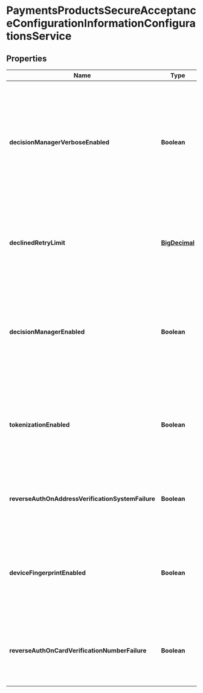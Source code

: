 
# PaymentsProductsSecureAcceptanceConfigurationInformationConfigurationsService

## Properties
Name | Type | Description | Notes
------------ | ------------- | ------------- | -------------
**decisionManagerVerboseEnabled** | **Boolean** | Toggles whether verbose Decision Manager results should be present in the Secure Acceptance response. As this response passes through the browser, it is recommended to set this to \&quot;false\&quot; outside of debugging. |  [optional]
**declinedRetryLimit** | [**BigDecimal**](BigDecimal.md) | Defines the number of retries a payer is presented with on payment declines on Hosted Checkout. Valid values are between 0 and 5. |  [optional]
**decisionManagerEnabled** | **Boolean** | Toggles whether Decision Manager is enabled or not for Secure Acceptance transactions. Requires the transacting MID to be enabled and configured for Decicion Manager. |  [optional]
**tokenizationEnabled** | **Boolean** | Toggles whether Tokenization is enabled or not for Secure Acceptance transactions. Requires the transacting MID to be enabled and configured for Tokenization. |  [optional]
**reverseAuthOnAddressVerificationSystemFailure** | **Boolean** | Toggles whether or not an approved Authorization that fails AVS should be automatically reversed. |  [optional]
**deviceFingerprintEnabled** | **Boolean** | Toggles whether or not fraud Device Fingerprinting is enabled on the Hosted Checkout. This simplifies enablement for Decision Manager. |  [optional]
**reverseAuthOnCardVerificationNumberFailure** | **Boolean** | Toggles whether or not an approved Authorization that fails CVN check that should be automatically reversed. |  [optional]



